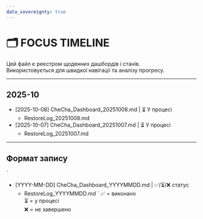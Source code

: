 ```yaml
---
data_sovereignty: true
---
```

# 🗂️ FOCUS TIMELINE

Цей файл є реєстром щоденних дашбордів і станів.  
Використовується для швидкої навігації та аналізу прогресу.

---

## 2025-10
- [2025-10-08] CheCha_Dashboard_20251008.md | ⏳ У процесі
  - RestoreLog_20251008.md
- [2025-10-07] CheCha_Dashboard_20251007.md | ⏳ У процесі
  - RestoreLog_20251007.md

---

## Формат запису
`
- [YYYY-MM-DD] CheCha_Dashboard_YYYYMMDD.md | ✅/⏳/❌ статус
  - RestoreLog_YYYYMMDD.md
`
✅ = виконано  
⏳ = у процесі  
❌ = не завершено
